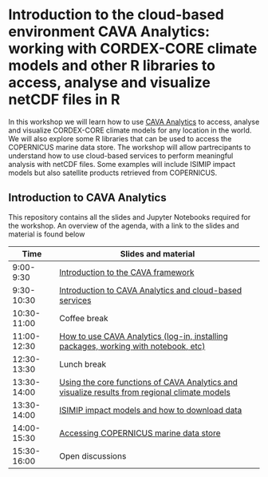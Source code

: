 # Introduction to the cloud-based environment CAVA Analytics: working with CORDEX-CORE climate models and other R libraries to access, analyse and visualize netCDF files in R

In this workshop we will learn how to use [CAVA Analytics](https://github.com/Risk-Team/CAVA-Analytics) to access, analyse and visualize CORDEX-CORE climate models for any location in the world. We will also explore some R libraries that can be used to access the COPERNICUS marine data store. The workshop will allow partrecipants to understand how to use cloud-based services to perform meaningful analysis with netCDF files. Some examples will include ISIMIP impact models but also satellite products retrieved from COPERNICUS. 

## Introduction to CAVA Analytics
This repository contains all the slides and Jupyter Notebooks required for the workshop. An overview of the agenda, with a link to the slides and material is found below

| Time        | Slides and material                                             |
|-------------|----------------------------------------------------|
| 9:00-9:30 | [Introduction to the CAVA framework](https://github.com/Risk-Team/Moldova-workshop/blob/main/slides/Day%201.%20Workshop%20agenda.pdf)                                     |
| 9:30-10:30  | [Introduction to CAVA Analytics and cloud-based services](https://github.com/Risk-Team/Moldova-workshop/blob/main/slides/Day%201.%20Climate%20module%201.%20Introduction%20to%20Climate%20Change.pdf) |
| 10:30-11:00 | Coffee break                                       |
| 11:00-12:30 | [How to use CAVA Analytics (log-in, installing packages, working with notebook, etc)](https://github.com/Risk-Team/Moldova-workshop/blob/main/slides/Day%201.%20Crop%20module%201.%20Introduction%20to%20AquaCrop.pdf)    |
| 12:30-13:30 | Lunch break                                        |
| 13:30-14:00 | [Using the core functions of CAVA Analytics and visualize results from regional climate models](https://github.com/Risk-Team/Moldova-workshop/blob/main/slides/Day%201.%20Workshop%20agenda.pdf)                                       |
| 13:30-14:00 | [ISIMIP impact models and how to download data](https://github.com/Risk-Team/Moldova-workshop/blob/main/slides/Day%201.%20Climate%20module%201.%20Introduction%20to%20Climate%20Change.pdf) |
| 14:00-15:30 | [Accessing COPERNICUS marine data store](https://github.com/Risk-Team/Moldova-workshop/blob/main/slides/Day%201.%20Climate%20module%201.%20Introduction%20to%20Climate%20Change.pdf) |
| 15:30-16:00 | Open discussions   |
